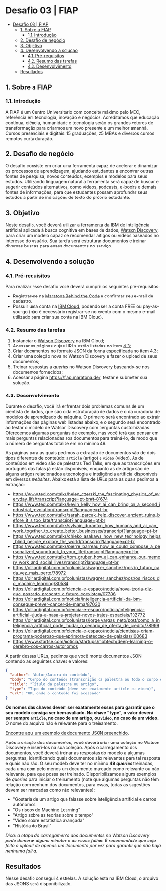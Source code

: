 
# Desafio 03 | FIAP

- [Desafio 03 | FIAP](#desafio-03--fiap)
  - [1. Sobre a FIAP](#1-sobre-a-fiap)
    - [1.1. Introdução](#11-introdução)
  - [2. Desafio de negócio](#2-desafio-de-negócio)
  - [3. Objetivo](#3-objetivo)
  - [4. Desenvolvendo a solução](#4-desenvolvendo-a-solução)
    - [4.1. Pré-requisitos](#41-pré-requisitos)
    - [4.2. Resumo das tarefas](#42-resumo-das-tarefas)
    - [4.3. Desenvolvimento](#43-desenvolvimento)
  - [Resultados](#resultados)

## 1. Sobre a FIAP

### 1.1. Introdução

A FIAP é um Centro Universitário com conceito máximo pelo MEC, referência em tecnologia, inovação e negócios.
Acreditamos que educação contínua, ciência, humanidade e tecnologia serão os grandes vetores de transformação para criarmos um novo presente e um melhor amanhã.
Cursos presenciais e digitais: 15 graduações, 25 MBAs e diversos cursos remotos curta duração.

## 2. Desafio de negócio

O desafio consiste em criar uma ferramenta capaz de acelerar e dinamizar os processos de aprendizagem, ajudando estudantes a encontrar outras fontes de pesquisa, novos conteúdos, exemplos e modelos para seus estudos. Utilizando linguagem natural a ferramenta será capaz de buscar e sugerir conteúdos alternativos, como vídeos, podcasts, e-books e demais fontes de informações, para que estudantes possam aprofundar seus estudos a partir de indicações de texto do próprio estudante.

## 3. Objetivo

Neste desafio, você deverá utilizar a ferramenta da IBM de inteligência artificial aplicada à busca cognitiva em bases de dados, [Watson Discovery](https://cloud.ibm.com/catalog/services/discovery), para criar um modelo capaz de recomendar artigos ou vídeos baseados no interesse do usuário. Sua tarefa será estruturar documentos e treinar diversas buscas para esses documentos no serviço.

## 4. Desenvolvendo a solução

### 4.1. Pré-requisitos

Para realizar esse desafio você deverá cumprir os seguintes pré-requisitos:

- Registrar-se na [Maratona Behind the Code](https://ibm.biz/maratona) e confirmar seu e-mail de cadastro.
- Possuir uma conta na [IBM Cloud](https://ibm.biz/registro-maratona), podendo ser a conta FREE ou pay-as-you-go (não é necessário registrar-se no evento com o mesmo e-mail utilizado para criar sua conta na IBM Cloud).

### 4.2. Resumo das tarefas

1. Instanciar o [Watson Discovery](https://cloud.ibm.com/catalog/services/discovery) na IBM Cloud;
2. Acessar as páginas cujas URLs estão listadas no item [4.3](#43-desenvolvimento);
3. Criar documentos no formato JSON da forma especificada no item [4.3](#43-desenvolvimento);
4. Criar uma coleção nova no Watson Discovery e fazer o upload de seus documentos;
5. Treinar respostas a _queries_ no Watson Discovery baseando-se nos documentos fornecidos;
6. Acessar a página https://fiap.maratona.dev, testar e submeter sua solução.

### 4.3. Desenvolvimento

Durante o desafio, você irá enfrentar dois problemas comuns de um cientista de dados, que são o da estruturação de dados e o da curadoria de modelos de aprendizado de máquina. O primeiro será encontrado ao extrair informações das páginas web listadas abaixo, e o segundo será encontrado ao testar o modelo de Watson Discovery com perguntas customizadas. Oferecemos algumas perguntas de exemplo, mas você terá que pensar em mais perguntas relacionadas aos documentos para treiná-lo, de modo que o número de perguntas totalize em no mínimo 49.

As páginas para as quais pedimos a extração de documentos são de dois tipos diferentes de conteúdo: `article` (artigo) e `video` (vídeo). As de conteúdos em vídeo são de palestras Ted Talks, em que as transcrições em português das falas já estão disponíveis, enquanto as de artigo são de alguns artigos relacionados a tecnologia e inteligência artificial disponíveis em diversos _websites_. Abaixo está a lista de URLs para as quais pedimos a extração:

- https://www.ted.com/talks/helen_czerski_the_fascinating_physics_of_everyday_life/transcript?language=pt-br#t-81674
- https://www.ted.com/talks/kevin_kelly_how_ai_can_bring_on_a_second_industrial_revolution/transcript?language=pt-br
- https://www.ted.com/talks/sarah_parcak_help_discover_ancient_ruins_before_it_s_too_late/transcript?language=pt-br
- https://www.ted.com/talks/sylvain_duranton_how_humans_and_ai_can_work_together_to_create_better_businesses/transcript?language=pt-br
- https://www.ted.com/talks/chieko_asakawa_how_new_technology_helps_blind_people_explore_the_world/transcript?language=pt-br
- https://www.ted.com/talks/pierre_barreau_how_ai_could_compose_a_personalized_soundtrack_to_your_life/transcript?language=pt-br
- https://www.ted.com/talks/tom_gruber_how_ai_can_enhance_our_memory_work_and_social_lives/transcript?language=pt-br
- https://olhardigital.com.br/colunistas/wagner_sanchez/post/o_futuro_cada_vez_mais_perto/78972
- https://olhardigital.com.br/colunistas/wagner_sanchez/post/os_riscos_do_machine_learning/80584
- https://olhardigital.com.br/ciencia-e-espaco/noticia/nova-teoria-diz-que-passado-presente-e-futuro-coexistem/97786
- https://olhardigital.com.br/noticia/inteligencia-artificial-da-ibm-consegue-prever-cancer-de-mama/87030
- https://olhardigital.com.br/ciencia-e-espaco/noticia/inteligencia-artificial-ajuda-a-nasa-a-projetar-novos-trajes-espaciais/102772
- https://olhardigital.com.br/colunistas/jorge_vargas_neto/post/como_a_inteligencia_artificial_pode_mudar_o_cenario_de_oferta_de_credito/78999
- https://olhardigital.com.br/ciencia-e-espaco/noticia/cientistas-criam-programa-poderoso-que-aprimora-deteccao-de-galaxias/100683
- https://www.startse.com/noticia/startups/mobtech/deep-learning-o-cerebro-dos-carros-autonomos

A partir dessas URLs, pedimos que você monte documentos JSON contendo as seguintes chaves e valores:

```json
{
  "author": "Autor/Autora do conteúdo",
  "body": "Corpo do conteúdo (transcrição da palestra ou todo o corpo de um artigo)",
  "title": "Título da palestra ou artigo",
  "type": "Tipo do conteúdo (deve ser exatamente article ou video)",
  "url": "URL onde o conteúdo foi acessado"
}
```

**Os nomes das chaves devem ser exatamente esses para garantir que o seu modelo consiga ser bem avaliado. Na chave "type", o valor deverá ser sempre `article`, no caso de um artigo, ou `video`, no caso de um vídeo.** O nome do arquivo não é relevante para o treinamento.

[Encontre aqui um exemplo de documento JSON preenchido](./doc/source/assets/deep_learning_conheca_o_cerebro_dos_carros_autonomos.json).

Após a criação dos documentos, você deverá criar uma coleção no Watson Discovery e inseri-los na sua coleção. Após o carregamento dos documentos, você deverá treinar as respostas do modelo a algumas perguntas, identificando quais documentos são relevantes para tal resposta e quais não são. O seu modelo deve ter no mínimo **49 _queries_** treinadas, cada uma com pelo menos um documento marcado como relevante ou não relevante, para que possa ser treinado. Disponibilizamos alguns exemplos de _queries_ para iniciar o treinamento (note que algumas perguntas não têm relação com nenhum dos documentos, para essas, todas as sugestões devem ser marcadas como não relevantes):

- "Gostaria de um artigo que falasse sobre inteligência artificial e carros autônomos
- "Os riscos do Machine Learning"
- "Artigo sobre as teorias sobre o tempo"
- "Vídeo sobre estatística avançada"
- "História do Brasil"

_Dica: a etapa do carregamento dos documentos no Watson Discovery pode demorar alguns minutos e às vezes falhar. É recomendado que seja feito o upload de apenas um documento por vez para garantir que não haja nenhuma falha._
## Resultados
Nesse desafio consegui 4 estrelas. A solução esta na IBM Cloud, o arquivo das JSONS será disponibilizado.